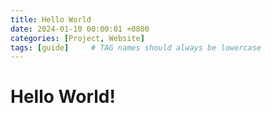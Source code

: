 ```yaml
---
title: Hello World
date: 2024-01-10 00:00:01 +0800
categories: [Project, Website]
tags: [guide]     # TAG names should always be lowercase
---
```


<h1> Hello World! </h1>